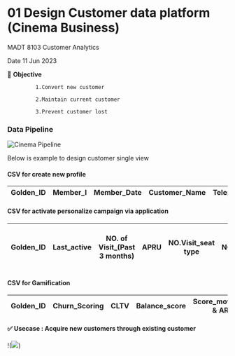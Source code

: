 # 01 Design Customer data platform (Cinema Business)
MADT 8103 Customer Analytics

Date 11 Jun 2023

:triangular_flag_on_post: **Objective**

             1.Convert new customer
 
             2.Maintain current customer

             3.Prevent customer lost

### Data Pipeline

![Cinema Pipeline](https://imgur.com/0V3VeuP)


Below is example to design customer single view

#### CSV for create new profile  

| Golden_ID | Member_I | Member_Date | Customer_Name | Telephone_Number | Line_ID | Email | Register_Channel | DOB | Sex | Occupation | CAC |
|---|---|---|---|---|---|---|---|---|---|---|---|

#### CSV for activate personalize campaign via application

| Golden_ID 	| Last_active 	| NO. of Visit_(Past 3 months) 	| APRU 	| NO.Visit_seat type 	| NO.Visit_Drink&Snack 	| Kind of movies visit in 3 months 	| Spending_index 	| Avg. of ticket purchase 	| Mean time between pur. 	| CLTV 	| Disc. score 	|
|-----------	|-------------	|------------------------------	|------	|--------------------	|----------------------	|----------------------------------	|----------------	|-------------------------	|------------------------	|------	|-------------	|

#### CSV for Gamification

| Golden_ID 	| Churn_Scoring 	| CLTV 	| Balance_score 	| Score_movement & ARP 	| Redemption_items 	|
|-----------	|---------------	|------	|---------------	|----------------------	|------------------	|

#### :white_check_mark: Usecase : Acquire new customers through existing customer

!([![](https://mermaid.ink/img/pako:eNpVkMtOwzAQRX_F8gqkFvZZIOXBsgKJrki6mNqTxsKPyB5TlST_jp0sKF6N79wzr4kLJ5EXvNfuKgbwxI5NZ1l6ZVt--ydS4guJjdGnbMAT2-9f5lrHQOiVvbDzjfUIFD3OrHp4965XGrMqNk943KpVGWT1VCfVGfWDgQkwI6iLvXMvm7leu7zZVLNpGwjD2YGXzDiryK1t_7EDWIv6dM8er25mr235XDHCQBnJeb7jBr0BJdPKUwY6TgMa7HiRQok9RE0d7-ySrBDJfdys4AX5iDseRwmEjYKLB8OLHnRI6gj207m_P8o85GE763rd5RdXE3mX?type=png)](https://mermaid.live/edit#pako:eNpVkMtOwzAQRX_F8gqkFvZZIOXBsgKJrki6mNqTxsKPyB5TlST_jp0sKF6N79wzr4kLJ5EXvNfuKgbwxI5NZ1l6ZVt--ydS4guJjdGnbMAT2-9f5lrHQOiVvbDzjfUIFD3OrHp4965XGrMqNk943KpVGWT1VCfVGfWDgQkwI6iLvXMvm7leu7zZVLNpGwjD2YGXzDiryK1t_7EDWIv6dM8er25mr235XDHCQBnJeb7jBr0BJdPKUwY6TgMa7HiRQok9RE0d7-ySrBDJfdys4AX5iDseRwmEjYKLB8OLHnRI6gj207m_P8o85GE763rd5RdXE3mX))




